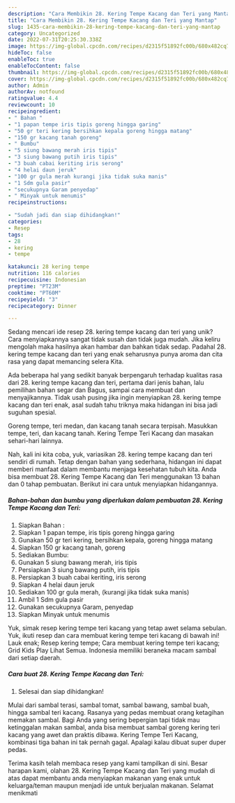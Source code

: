 ```yaml
---
description: "Cara Membikin 28. Kering Tempe Kacang dan Teri yang Mantap"
title: "Cara Membikin 28. Kering Tempe Kacang dan Teri yang Mantap"
slug: 1435-cara-membikin-28-kering-tempe-kacang-dan-teri-yang-mantap
category: Uncategorized
date: 2022-07-31T20:25:30.338Z
image: https://img-global.cpcdn.com/recipes/d2315f51892fc00b/680x482cq70/28-kering-tempe-kacang-dan-teri-foto-resep-utama.jpg
hideToc: false
enableToc: true
enableTocContent: false
thumbnail: https://img-global.cpcdn.com/recipes/d2315f51892fc00b/680x482cq70/28-kering-tempe-kacang-dan-teri-foto-resep-utama.jpg
cover: https://img-global.cpcdn.com/recipes/d2315f51892fc00b/680x482cq70/28-kering-tempe-kacang-dan-teri-foto-resep-utama.jpg
author: Admin
authorAv: notfound
ratingvalue: 4.4
reviewcount: 10
recipeingredient:
- " Bahan "
- "1 papan tempe iris tipis goreng hingga garing"
- "50 gr teri kering bersihkan kepala goreng hingga matang"
- "150 gr kacang tanah goreng"
- " Bumbu"
- "5 siung bawang merah iris tipis"
- "3 siung bawang putih iris tipis"
- "3 buah cabai keriting iris serong"
- "4 helai daun jeruk"
- "100 gr gula merah kurangi jika tidak suka manis"
- "1 Sdm gula pasir"
- "secukupnya Garam penyedap"
- " Minyak untuk menumis"
recipeinstructions:

- "Sudah jadi dan siap dihidangkan!"
categories:
- Resep
tags:
- 28
- kering
- tempe

katakunci: 28 kering tempe 
nutrition: 116 calories
recipecuisine: Indonesian
preptime: "PT23M"
cooktime: "PT60M"
recipeyield: "3"
recipecategory: Dinner

---
```





Sedang mencari ide resep 28. kering tempe kacang dan teri yang unik? Cara menyiapkannya sangat tidak susah dan tidak juga mudah. Jika keliru mengolah maka hasilnya akan hambar dan bahkan tidak sedap. Padahal 28. kering tempe kacang dan teri yang enak seharusnya punya aroma dan cita rasa yang dapat memancing selera Kita.





Ada beberapa hal yang sedikit banyak berpengaruh terhadap kualitas rasa dari 28. kering tempe kacang dan teri, pertama dari jenis bahan, lalu pemilihan bahan segar dan Bagus, sampai cara membuat dan menyajikannya. Tidak usah pusing jika ingin menyiapkan 28. kering tempe kacang dan teri enak,      asal sudah tahu triknya maka hidangan ini bisa jadi suguhan spesial.














Goreng tempe, teri medan, dan kacang tanah secara terpisah. Masukkan tempe, teri, dan kacang tanah. Kering Tempe Teri Kacang dan masakan sehari-hari lainnya.






Nah, kali ini kita coba, yuk, variasikan 28. kering tempe kacang dan teri sendiri di rumah. Tetap dengan bahan yang sederhana, hidangan ini dapat memberi manfaat dalam membantu menjaga kesehatan tubuh kita. Anda bisa membuat 28. Kering Tempe Kacang dan Teri menggunakan 13 bahan dan 0 tahap pembuatan. Berikut ini cara untuk menyiapkan hidangannya.

<!--inarticleads1-->

##### Bahan-bahan dan bumbu yang diperlukan dalam pembuatan 28. Kering Tempe Kacang dan Teri:

1. Siapkan  Bahan :
1. Siapkan 1 papan tempe, iris tipis goreng hingga garing
1. Gunakan 50 gr teri kering, bersihkan kepala, goreng hingga matang
1. Siapkan 150 gr kacang tanah, goreng
1. Sediakan  Bumbu:
1. Gunakan 5 siung bawang merah, iris tipis
1. Persiapkan 3 siung bawang putih, iris tipis
1. Persiapkan 3 buah cabai keriting, iris serong
1. Siapkan 4 helai daun jeruk
1. Sediakan 100 gr gula merah, (kurangi jika tidak suka manis)
1. Ambil 1 Sdm gula pasir
1. Gunakan secukupnya Garam, penyedap
1. Siapkan  Minyak untuk menumis


Yuk, simak resep kering tempe teri kacang yang tetap awet selama sebulan. Yuk, ikuti resep dan cara membuat kering tempe teri kacang di bawah ini! Lauk enak; Resep kering tempe; Cara membuat kering tempe teri kacang; Grid Kids Play Lihat Semua. Indonesia memiliki beraneka macam sambal dari setiap daerah. 

<!--inarticleads2-->

##### Cara buat 28. Kering Tempe Kacang dan Teri:


1. Selesai dan siap dihidangkan!

Mulai dari sambal terasi, sambal tomat, sambal bawang, sambal buah, hingga sambal teri kacang. Rasanya yang pedas membuat orang ketagihan memakan sambal. Bagi Anda yang sering bepergian tapi tidak mau ketinggalan makan sambal, anda bisa membuat sambal goreng kering teri kacang yang awet dan praktis dibawa. Kering Tempe Teri Kacang, kombinasi tiga bahan ini tak pernah gagal. Apalagi kalau dibuat super duper pedas. 

Terima kasih telah membaca resep yang kami tampilkan di sini. Besar harapan kami, olahan 28. Kering Tempe Kacang dan Teri yang mudah di atas dapat membantu anda menyiapkan makanan yang enak untuk keluarga/teman maupun menjadi ide untuk berjualan makanan. Selamat menikmati
